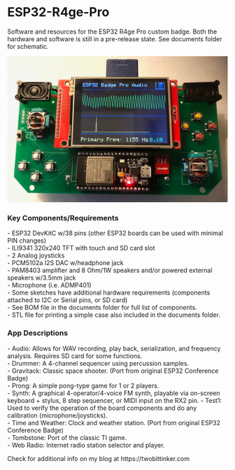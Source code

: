 # ESP32-R4ge-Pro
<p>
Software and resources for the ESP32 R4ge Pro custom badge.  Both the hardware and software is still in a pre-release state. See documents folder for schematic.  
</p>

![alt text](https://raw.githubusercontent.com/DigiTorus86/ESP32-R4ge-Pro/master/images/esp32_pro_audio.jpg)

<h3>Key Components/Requirements</h3>
<p>
- ESP32 DevKitC w/38 pins (other ESP32 boards can be used with minimal PIN changes)<br>
- ILI9341 320x240 TFT with touch and SD card slot<br>
- 2 Analog joysticks<br>
- PCM5102a I2S DAC w/headphone jack<br>
- PAM8403 amplifier and 8 Ohm/1W speakers and/or powered external speakers w/3.5mm jack<br>
- Microphone (i.e. ADMP401)<br>
- Some sketches have additional hardware requirements (components attached to I2C or Serial pins, or SD card)<br>
- See BOM file in the documents folder for full list of components.<br>
- STL file for printing a simple case also included in the documents folder.<br>
</p>
<h3>App Descriptions</h3>
<p>
- Audio:   Allows for WAV recording, play back, serialization, and frequency analysis.  Requires SD card for some functions.<br>
- Drummer: A 4-channel sequencer using percussion samples.<br>
- Gravitack:  Classic space shooter. (Port from original ESP32 Conference Badge) <br>
- Prong:   A simple pong-type game for 1 or 2 players.<br>
- Synth:   A graphical 4-operator/4-voice FM synth, playable via on-screen keyboard + stylus, 8 step sequencer, or MIDI input on the RX2 pin. 
- Test1:   Used to verify the operation of the board components and do any calibration (microphone/joysticks).<br> 
- Time and Weather:  Clock and weather station. (Port from original ESP32 Conference Badge)<br>
- Tombstone:  Port of the classic TI game.<br>    
- Web Radio:  Internet radio station selector and player.<br>
</p>
<p>
Check for additional info on my blog at https://twobittinker.com<br> 
</p>




